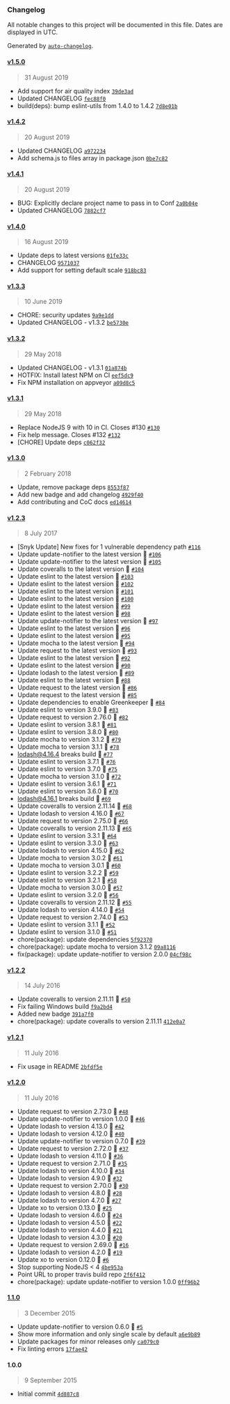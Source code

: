 ### Changelog

All notable changes to this project will be documented in this file. Dates are displayed in UTC.

Generated by [`auto-changelog`](https://github.com/CookPete/auto-changelog).

#### [v1.5.0](https://github.com/riyadhalnur/weather-cli/compare/v1.4.2...v1.5.0)

> 31 August 2019

- Add support for air quality index [`39de3ad`](https://github.com/riyadhalnur/weather-cli/commit/39de3adfb370315f0562a2c9fc6faa07fe7b2f2a)
- Updated CHANGELOG [`fec88f0`](https://github.com/riyadhalnur/weather-cli/commit/fec88f0f2ac3f8bf093c9e4d9bc2ece58c7d7d64)
- build(deps): bump eslint-utils from 1.4.0 to 1.4.2 [`7d8e01b`](https://github.com/riyadhalnur/weather-cli/commit/7d8e01b9ecd2b007eff3534dfbdd381d9ea05282)

#### [v1.4.2](https://github.com/riyadhalnur/weather-cli/compare/v1.4.1...v1.4.2)

> 20 August 2019

- Updated CHANGELOG [`a972234`](https://github.com/riyadhalnur/weather-cli/commit/a972234fcc62234d229f445283d1addaeab03e03)
- Add schema.js to files array in package.json [`0be7c82`](https://github.com/riyadhalnur/weather-cli/commit/0be7c823f25e5d35a35b6aa7da05deabfd3cd20d)

#### [v1.4.1](https://github.com/riyadhalnur/weather-cli/compare/v1.4.0...v1.4.1)

> 20 August 2019

- BUG: Explicitly declare project name to pass in to Conf [`2a0b04e`](https://github.com/riyadhalnur/weather-cli/commit/2a0b04e29f1e1c23f74d8cea5c7bc3c396d18f59)
- Updated CHANGELOG [`7882cf7`](https://github.com/riyadhalnur/weather-cli/commit/7882cf7967417d5fbaf7cb63a12d19471ddb27c4)

#### [v1.4.0](https://github.com/riyadhalnur/weather-cli/compare/v1.3.3...v1.4.0)

> 16 August 2019

- Update deps to latest versions [`01fe33c`](https://github.com/riyadhalnur/weather-cli/commit/01fe33cf4e7e8327aa711c31fa6158d6b4a7dd57)
- CHANGELOG [`9571037`](https://github.com/riyadhalnur/weather-cli/commit/957103790e9c40444daae82c356782467c2b10ec)
- Add support for setting default scale [`918bc83`](https://github.com/riyadhalnur/weather-cli/commit/918bc83fb6cf72a3b4a433cbf5781a6163237db7)

#### [v1.3.3](https://github.com/riyadhalnur/weather-cli/compare/v1.3.2...v1.3.3)

> 10 June 2019

- CHORE: security updates [`9a9e1dd`](https://github.com/riyadhalnur/weather-cli/commit/9a9e1dd1d45ba787088f9ab0bcaa637ed23ed459)
- Updated CHANGELOG - v1.3.2 [`be5730e`](https://github.com/riyadhalnur/weather-cli/commit/be5730ec29783c1a5df1dea4267e1426ab7f27e3)

#### [v1.3.2](https://github.com/riyadhalnur/weather-cli/compare/v1.3.1...v1.3.2)

> 29 May 2018

- Updated CHANGELOG - v1.3.1 [`01a874b`](https://github.com/riyadhalnur/weather-cli/commit/01a874b97836a8c213861fd124f7aff02b389873)
- HOTFIX: Install latest NPM on CI [`eef5dc9`](https://github.com/riyadhalnur/weather-cli/commit/eef5dc9332efbb4861bf58965fad4e4a523b1359)
- Fix NPM installation on appveyor [`a09d8c5`](https://github.com/riyadhalnur/weather-cli/commit/a09d8c5be080c624a2b3009e2b2ba319d7aabaef)

#### [v1.3.1](https://github.com/riyadhalnur/weather-cli/compare/v1.3.0...v1.3.1)

> 29 May 2018

- Replace NodeJS 9 with 10 in CI. Closes #130 [`#130`](https://github.com/riyadhalnur/weather-cli/issues/130)
- Fix help message. Closes #132 [`#132`](https://github.com/riyadhalnur/weather-cli/issues/132)
- [CHORE] Update deps [`c062f32`](https://github.com/riyadhalnur/weather-cli/commit/c062f322b12c18741401cb10f12ac36523864b9f)

#### [v1.3.0](https://github.com/riyadhalnur/weather-cli/compare/v1.2.3...v1.3.0)

> 2 February 2018

- Update, remove package deps [`8553f87`](https://github.com/riyadhalnur/weather-cli/commit/8553f87522775ca7528818554db012d0eb21edd4)
- Add new badge and add changelog [`4929f40`](https://github.com/riyadhalnur/weather-cli/commit/4929f407748809188cc686cc5024ccfdd9b146b2)
- Add contributing and CoC docs [`ed14614`](https://github.com/riyadhalnur/weather-cli/commit/ed146145628e1cb2d17019e482c552c5e0c407dd)

#### [v1.2.3](https://github.com/riyadhalnur/weather-cli/compare/v1.2.2...v1.2.3)

> 8 July 2017

- [Snyk Update] New fixes for 1 vulnerable dependency path [`#116`](https://github.com/riyadhalnur/weather-cli/pull/116)
- Update update-notifier to the latest version 🚀 [`#106`](https://github.com/riyadhalnur/weather-cli/pull/106)
- Update update-notifier to the latest version 🚀 [`#105`](https://github.com/riyadhalnur/weather-cli/pull/105)
- Update coveralls to the latest version 🚀 [`#104`](https://github.com/riyadhalnur/weather-cli/pull/104)
- Update eslint to the latest version 🚀 [`#103`](https://github.com/riyadhalnur/weather-cli/pull/103)
- Update eslint to the latest version 🚀 [`#102`](https://github.com/riyadhalnur/weather-cli/pull/102)
- Update eslint to the latest version 🚀 [`#101`](https://github.com/riyadhalnur/weather-cli/pull/101)
- Update eslint to the latest version 🚀 [`#100`](https://github.com/riyadhalnur/weather-cli/pull/100)
- Update eslint to the latest version 🚀 [`#99`](https://github.com/riyadhalnur/weather-cli/pull/99)
- Update eslint to the latest version 🚀 [`#98`](https://github.com/riyadhalnur/weather-cli/pull/98)
- Update update-notifier to the latest version 🚀 [`#97`](https://github.com/riyadhalnur/weather-cli/pull/97)
- Update eslint to the latest version 🚀 [`#96`](https://github.com/riyadhalnur/weather-cli/pull/96)
- Update eslint to the latest version 🚀 [`#95`](https://github.com/riyadhalnur/weather-cli/pull/95)
- Update mocha to the latest version 🚀 [`#94`](https://github.com/riyadhalnur/weather-cli/pull/94)
- Update request to the latest version 🚀 [`#93`](https://github.com/riyadhalnur/weather-cli/pull/93)
- Update eslint to the latest version 🚀 [`#92`](https://github.com/riyadhalnur/weather-cli/pull/92)
- Update eslint to the latest version 🚀 [`#90`](https://github.com/riyadhalnur/weather-cli/pull/90)
- Update lodash to the latest version 🚀 [`#89`](https://github.com/riyadhalnur/weather-cli/pull/89)
- Update eslint to the latest version 🚀 [`#88`](https://github.com/riyadhalnur/weather-cli/pull/88)
- Update request to the latest version 🚀 [`#86`](https://github.com/riyadhalnur/weather-cli/pull/86)
- Update request to the latest version 🚀 [`#85`](https://github.com/riyadhalnur/weather-cli/pull/85)
- Update dependencies to enable Greenkeeper 🌴 [`#84`](https://github.com/riyadhalnur/weather-cli/pull/84)
- Update eslint to version 3.9.0 🚀 [`#83`](https://github.com/riyadhalnur/weather-cli/pull/83)
- Update request to version 2.76.0 🚀 [`#82`](https://github.com/riyadhalnur/weather-cli/pull/82)
- Update eslint to version 3.8.1 🚀 [`#81`](https://github.com/riyadhalnur/weather-cli/pull/81)
- Update eslint to version 3.8.0 🚀 [`#80`](https://github.com/riyadhalnur/weather-cli/pull/80)
- Update mocha to version 3.1.2 🚀 [`#79`](https://github.com/riyadhalnur/weather-cli/pull/79)
- Update mocha to version 3.1.1 🚀 [`#78`](https://github.com/riyadhalnur/weather-cli/pull/78)
- lodash@4.16.4 breaks build 🚨 [`#77`](https://github.com/riyadhalnur/weather-cli/pull/77)
- Update eslint to version 3.7.1 🚀 [`#76`](https://github.com/riyadhalnur/weather-cli/pull/76)
- Update eslint to version 3.7.0 🚀 [`#75`](https://github.com/riyadhalnur/weather-cli/pull/75)
- Update mocha to version 3.1.0 🚀 [`#72`](https://github.com/riyadhalnur/weather-cli/pull/72)
- Update eslint to version 3.6.1 🚀 [`#71`](https://github.com/riyadhalnur/weather-cli/pull/71)
- Update eslint to version 3.6.0 🚀 [`#70`](https://github.com/riyadhalnur/weather-cli/pull/70)
- lodash@4.16.1 breaks build 🚨 [`#69`](https://github.com/riyadhalnur/weather-cli/pull/69)
- Update coveralls to version 2.11.14 🚀 [`#68`](https://github.com/riyadhalnur/weather-cli/pull/68)
- Update lodash to version 4.16.0 🚀 [`#67`](https://github.com/riyadhalnur/weather-cli/pull/67)
- Update request to version 2.75.0 🚀 [`#66`](https://github.com/riyadhalnur/weather-cli/pull/66)
- Update coveralls to version 2.11.13 🚀 [`#65`](https://github.com/riyadhalnur/weather-cli/pull/65)
- Update eslint to version 3.3.1 🚀 [`#64`](https://github.com/riyadhalnur/weather-cli/pull/64)
- Update eslint to version 3.3.0 🚀 [`#63`](https://github.com/riyadhalnur/weather-cli/pull/63)
- Update lodash to version 4.15.0 🚀 [`#62`](https://github.com/riyadhalnur/weather-cli/pull/62)
- Update mocha to version 3.0.2 🚀 [`#61`](https://github.com/riyadhalnur/weather-cli/pull/61)
- Update mocha to version 3.0.1 🚀 [`#60`](https://github.com/riyadhalnur/weather-cli/pull/60)
- Update eslint to version 3.2.2 🚀 [`#59`](https://github.com/riyadhalnur/weather-cli/pull/59)
- Update eslint to version 3.2.1 🚀 [`#58`](https://github.com/riyadhalnur/weather-cli/pull/58)
- Update mocha to version 3.0.0 🚀 [`#57`](https://github.com/riyadhalnur/weather-cli/pull/57)
- Update eslint to version 3.2.0 🚀 [`#56`](https://github.com/riyadhalnur/weather-cli/pull/56)
- Update coveralls to version 2.11.12 🚀 [`#55`](https://github.com/riyadhalnur/weather-cli/pull/55)
- Update lodash to version 4.14.0 🚀 [`#54`](https://github.com/riyadhalnur/weather-cli/pull/54)
- Update request to version 2.74.0 🚀 [`#53`](https://github.com/riyadhalnur/weather-cli/pull/53)
- Update eslint to version 3.1.1 🚀 [`#52`](https://github.com/riyadhalnur/weather-cli/pull/52)
- Update eslint to version 3.1.0 🚀 [`#51`](https://github.com/riyadhalnur/weather-cli/pull/51)
- chore(package): update dependencies [`5f92370`](https://github.com/riyadhalnur/weather-cli/commit/5f92370498257b543e9996a29cc50f707590a583)
- chore(package): update mocha to version 3.1.2 [`09a8116`](https://github.com/riyadhalnur/weather-cli/commit/09a8116650ae4add1f4c8654b78d769462653ce1)
- fix(package): update update-notifier to version 2.0.0 [`04cf98c`](https://github.com/riyadhalnur/weather-cli/commit/04cf98c6b5b21966e106f915df32f1ec37bf5374)

#### [v1.2.2](https://github.com/riyadhalnur/weather-cli/compare/v1.2.1...v1.2.2)

> 14 July 2016

- Update coveralls to version 2.11.11 🚀 [`#50`](https://github.com/riyadhalnur/weather-cli/pull/50)
- Fix failing Windows build [`f9a2bd4`](https://github.com/riyadhalnur/weather-cli/commit/f9a2bd441c5f8780b325bf64f5603d5093a632d8)
- Added new badge [`391a7f0`](https://github.com/riyadhalnur/weather-cli/commit/391a7f0325670941a572ccd7d95c1fabb9fdba08)
- chore(package): update coveralls to version 2.11.11 [`412e0a7`](https://github.com/riyadhalnur/weather-cli/commit/412e0a758a26d67cd581de09d84db82ef8215202)

#### [v1.2.1](https://github.com/riyadhalnur/weather-cli/compare/v1.2.0...v1.2.1)

> 11 July 2016

- Fix usage in README [`2bfdf5e`](https://github.com/riyadhalnur/weather-cli/commit/2bfdf5e0a6882206028ce9563ae9fadd8ab9371c)

#### [v1.2.0](https://github.com/riyadhalnur/weather-cli/compare/1.1.0...v1.2.0)

> 11 July 2016

- Update request to version 2.73.0 🚀 [`#48`](https://github.com/riyadhalnur/weather-cli/pull/48)
- Update update-notifier to version 1.0.0 🚀 [`#46`](https://github.com/riyadhalnur/weather-cli/pull/46)
- Update lodash to version 4.13.0 🚀 [`#42`](https://github.com/riyadhalnur/weather-cli/pull/42)
- Update lodash to version 4.12.0 🚀 [`#40`](https://github.com/riyadhalnur/weather-cli/pull/40)
- Update update-notifier to version 0.7.0 🚀 [`#39`](https://github.com/riyadhalnur/weather-cli/pull/39)
- Update request to version 2.72.0 🚀 [`#37`](https://github.com/riyadhalnur/weather-cli/pull/37)
- Update lodash to version 4.11.0 🚀 [`#36`](https://github.com/riyadhalnur/weather-cli/pull/36)
- Update request to version 2.71.0 🚀 [`#35`](https://github.com/riyadhalnur/weather-cli/pull/35)
- Update lodash to version 4.10.0 🚀 [`#34`](https://github.com/riyadhalnur/weather-cli/pull/34)
- Update lodash to version 4.9.0 🚀 [`#32`](https://github.com/riyadhalnur/weather-cli/pull/32)
- Update request to version 2.70.0 🚀 [`#30`](https://github.com/riyadhalnur/weather-cli/pull/30)
- Update lodash to version 4.8.0 🚀 [`#28`](https://github.com/riyadhalnur/weather-cli/pull/28)
- Update lodash to version 4.7.0 🚀 [`#27`](https://github.com/riyadhalnur/weather-cli/pull/27)
- Update xo to version 0.13.0 🚀 [`#25`](https://github.com/riyadhalnur/weather-cli/pull/25)
- Update lodash to version 4.6.0 🚀 [`#24`](https://github.com/riyadhalnur/weather-cli/pull/24)
- Update lodash to version 4.5.0 🚀 [`#22`](https://github.com/riyadhalnur/weather-cli/pull/22)
- Update lodash to version 4.4.0 🚀 [`#21`](https://github.com/riyadhalnur/weather-cli/pull/21)
- Update lodash to version 4.3.0 🚀 [`#20`](https://github.com/riyadhalnur/weather-cli/pull/20)
- Update request to version 2.69.0 🚀 [`#16`](https://github.com/riyadhalnur/weather-cli/pull/16)
- Update lodash to version 4.2.0 🚀 [`#19`](https://github.com/riyadhalnur/weather-cli/pull/19)
- Update xo to version 0.12.0 🚀 [`#6`](https://github.com/riyadhalnur/weather-cli/pull/6)
- Stop supporting NodeJS < 4 [`4be953a`](https://github.com/riyadhalnur/weather-cli/commit/4be953a34d4f5c9606ea7bf0bdf49ce164807b7b)
- Point URL to proper travis build repo [`2f6f412`](https://github.com/riyadhalnur/weather-cli/commit/2f6f412cae286e790e0ccf496c4775f84397c30e)
- chore(package): update update-notifier to version 1.0.0 [`0ff96b2`](https://github.com/riyadhalnur/weather-cli/commit/0ff96b2bbd8964497ef624f615f2f95338a7909f)

#### [1.1.0](https://github.com/riyadhalnur/weather-cli/compare/1.0.0...1.1.0)

> 3 December 2015

- Update update-notifier to version 0.6.0 🚀 [`#5`](https://github.com/riyadhalnur/weather-cli/pull/5)
- Show more information and only single scale by default [`a6e9b89`](https://github.com/riyadhalnur/weather-cli/commit/a6e9b8929d222753cc533e41a08cf122456a1516)
- Update packages for minor releases only [`ca079c0`](https://github.com/riyadhalnur/weather-cli/commit/ca079c00c9740570c20177e55c661c1da22e00d7)
- Fix linting errors [`17fae42`](https://github.com/riyadhalnur/weather-cli/commit/17fae42969fba0871a774901fc17a96170cfafdb)

#### 1.0.0

> 9 September 2015

- Initial commit [`4d887c8`](https://github.com/riyadhalnur/weather-cli/commit/4d887c87c9a2f31182b18d6a99484cfe51818e19)
